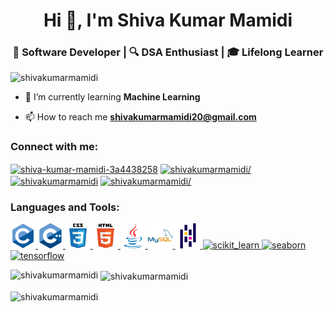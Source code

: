 <h1 align="center">Hi 👋, I'm Shiva Kumar Mamidi</h1>
<h3 align="center">🔧 Software Developer | 🔍 DSA Enthusiast | 🎓 Lifelong Learner</h3>

<p align="left"> <img src="https://komarev.com/ghpvc/?username=shivakumarmamidi&label=Profile%20views&color=0e75b6&style=flat" alt="shivakumarmamidi" /> </p>

- 🌱 I’m currently learning **Machine Learning**

- 📫 How to reach me **shivakumarmamidi20@gmail.com**

<h3 align="left">Connect with me:</h3>
<p align="left">
<a href="https://linkedin.com/in/shiva-kumar-mamidi-3a4438258" target="blank"><img align="center" src="https://raw.githubusercontent.com/rahuldkjain/github-profile-readme-generator/master/src/images/icons/Social/linked-in-alt.svg" alt="shiva-kumar-mamidi-3a4438258" height="30" width="40" /></a>
<a href="https://www.codechef.com/users/shivakumarmamidi/" target="blank"><img align="center" src="https://cdn.jsdelivr.net/npm/simple-icons@3.1.0/icons/codechef.svg" alt="shivakumarmamidi/" height="30" width="40" /></a>
<a href="https://www.hackerrank.com/shivakumarmamidi" target="blank"><img align="center" src="https://raw.githubusercontent.com/rahuldkjain/github-profile-readme-generator/master/src/images/icons/Social/hackerrank.svg" alt="shivakumarmamidi" height="30" width="40" /></a>
<a href="https://www.leetcode.com/shivakumarmamidi/" target="blank"><img align="center" src="https://raw.githubusercontent.com/rahuldkjain/github-profile-readme-generator/master/src/images/icons/Social/leet-code.svg" alt="shivakumarmamidi/" height="30" width="40" /></a>
</p>

<h3 align="left">Languages and Tools:</h3>
<p align="left"> <a href="https://www.cprogramming.com/" target="_blank" rel="noreferrer"> <img src="https://raw.githubusercontent.com/devicons/devicon/master/icons/c/c-original.svg" alt="c" width="40" height="40"/> </a> <a href="https://www.w3schools.com/cpp/" target="_blank" rel="noreferrer"> <img src="https://raw.githubusercontent.com/devicons/devicon/master/icons/cplusplus/cplusplus-original.svg" alt="cplusplus" width="40" height="40"/> </a> <a href="https://www.w3schools.com/css/" target="_blank" rel="noreferrer"> <img src="https://raw.githubusercontent.com/devicons/devicon/master/icons/css3/css3-original-wordmark.svg" alt="css3" width="40" height="40"/> </a> <a href="https://www.w3.org/html/" target="_blank" rel="noreferrer"> <img src="https://raw.githubusercontent.com/devicons/devicon/master/icons/html5/html5-original-wordmark.svg" alt="html5" width="40" height="40"/> </a> <a href="https://www.java.com" target="_blank" rel="noreferrer"> <img src="https://raw.githubusercontent.com/devicons/devicon/master/icons/java/java-original.svg" alt="java" width="40" height="40"/> </a> <a href="https://www.mysql.com/" target="_blank" rel="noreferrer"> <img src="https://raw.githubusercontent.com/devicons/devicon/master/icons/mysql/mysql-original-wordmark.svg" alt="mysql" width="40" height="40"/> </a> <a href="https://pandas.pydata.org/" target="_blank" rel="noreferrer"> <img src="https://raw.githubusercontent.com/devicons/devicon/2ae2a900d2f041da66e950e4d48052658d850630/icons/pandas/pandas-original.svg" alt="pandas" width="40" height="40"/> </a> <a href="https://scikit-learn.org/" target="_blank" rel="noreferrer"> <img src="https://upload.wikimedia.org/wikipedia/commons/0/05/Scikit_learn_logo_small.svg" alt="scikit_learn" width="40" height="40"/> </a> <a href="https://seaborn.pydata.org/" target="_blank" rel="noreferrer"> <img src="https://seaborn.pydata.org/_images/logo-mark-lightbg.svg" alt="seaborn" width="40" height="40"/> </a> <a href="https://www.tensorflow.org" target="_blank" rel="noreferrer"> <img src="https://www.vectorlogo.zone/logos/tensorflow/tensorflow-icon.svg" alt="tensorflow" width="40" height="40"/> </a> </p>

<p><img align="left" src="https://github-readme-stats.vercel.app/api/top-langs?username=shivakumarmamidi&show_icons=true&locale=en&layout=compact" alt="shivakumarmamidi" /></p>

<p>&nbsp;<img align="center" src="https://github-readme-stats.vercel.app/api?username=shivakumarmamidi&show_icons=true&locale=en" alt="shivakumarmamidi" /></p>

<p><img align="center" src="https://github-readme-streak-stats.herokuapp.com/?user=shivakumarmamidi&" alt="shivakumarmamidi" /></p>
